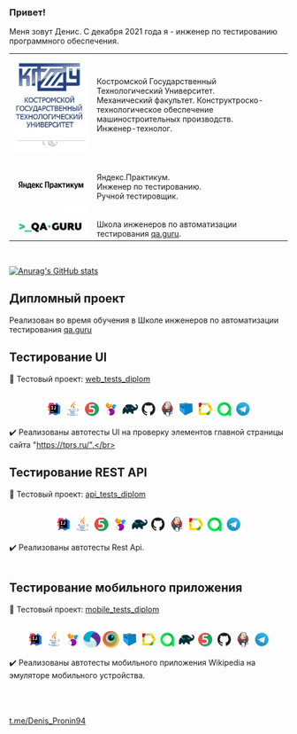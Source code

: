 ### Привет!
Меня зовут Денис. С декабря 2021 года я - инженер по тестированию программного обеспечения.</br>
<!--
**ElenaSkorobodilova/ElenaSkorobodilova** is a ✨ _special_ ✨ repository because its `README.md` (this file) appears on your GitHub profile.

Here are some ideas to get you started:

- 🔭 I’m currently working on ...
- 🌱 I’m currently learning ...
- 👯 I’m looking to collaborate on ...
- 🤔 I’m looking for help with ...
- 💬 Ask me about ...
- 📫 How to reach me: ...
- 😄 Pronouns: ...
- ⚡ Fun fact: ...
-->

<table width="100%" border='0'>
   <tr> 
    <td width="30%" valign="bottom"><img src="/images/KGTU.png"></td><td valign="middle">Костромской Государственный Технологический Университет.</br>Механический факультет. Конструктроско-технологическое обеспечение машиностроительных производств.</br>Инженер-технолог.</td></tr>
    <tr><td width="30%" valign="bottom"><img src="/images/Yandex.png"></td><td valign="middle">Яндекс.Практикум.</br>Инженер по тестированию.</br>Ручной тестировщик.</td>
    <tr><td width="30%" valign="bottom"><img src="/images/qa-guru80.png"></td><td valign="middle">Школа инженеров по автоматизации тестирования <a target="_blank" href="https://qa.guru">qa.guru</a>.</td></tr>
   </tr>
  </table>
  </br>

[![Anurag's GitHub stats](https://github-readme-stats.vercel.app/api?username=ElenaSkorobodilova)](https://github.com/ElenaSkorobodilova/github-readme-stats)

## Дипломный проект
Реализован во время обучения в Школе инженеров по автоматизации тестирования <a target="_blank" href="https://qa.guru">qa.guru</a>
## Тестирование UI
:link: Тестовый проект: <a target="_blank" href="https://github.com/Denis-Pronin94/web_tests_diplom">web_tests_diplom</a></br></br>

<p align="center">
<img width="6%" title="IntelliJ IDEA" src="/logoForWeb/Intelij_IDEA.svg">
<img width="6%" title="Java" src="/logoForWeb/Java.svg">
<img width="6%" title="JUnit5" src="/logoForWeb/JUnit5.svg">
<img width="6%" title="Selenide" src="/logoForWeb/Selenide.svg">
<img width="6%" title="Gradle" src="/logoForWeb/Gradle.svg">
<img width="6%" title="GitHub" src="/logoForWeb/GitHub.svg">
<img width="6%" title="Jenkins" src="/logoForWeb/Jenkins.svg">
<img width="6%" title="Selenoid" src="/logoForWeb/Selenoid.svg">
<img width="6%" title="Allure Report" src="/logoForWeb/Allure_Report.svg">
<img width="6%" title="Allure Report" src="/logoForWeb/AllureTestOps.svg">
<img width="6%" title="Telegram" src="/logoForWeb/Telegram.svg">
</p>

:heavy_check_mark: Реализованы автотесты UI на проверку элементов главной страницы сайта "https://tprs.ru/".</br></br>

## Тестирование REST API
:link: Тестовый проект: <a target="_blank" href="https://github.com/Denis-Pronin94/api_tests_diplom">api_tests_diplom</a></br></br>

<p align="center">
<img width="6%" title="IntelliJ IDEA" src="/logoForApi/Intelij_IDEA.svg">
<img width="6%" title="Java" src="/logoForApi/Java.svg">
<img width="6%" title="JUnit5" src="/logoForApi/JUnit5.svg">
<img width="6%" title="Selenide" src="/logoForApi/Selenide.svg">
<img width="6%" title="Gradle" src="/logoForApi/Gradle.svg">
<img width="6%" title="GitHub" src="/logoForApi/GitHub.svg">
<img width="6%" title="Jenkins" src="/logoForApi/Jenkins.svg">
<img width="6%" title="Allure Report" src="/logoForApi/Allure_Report.svg">
<img width="6%" title="Allure Report" src="/logoForApi/AllureTestOps.svg">
<img width="6%" title="Telegram" src="/logoForApi/Telegram.svg">
</p>

:heavy_check_mark: Реализованы автотесты Rest Api.</br></br>


## Тестирование мобильного приложения
:link: Тестовый проект: <a target="_blank" href="https://github.com/Denis-Pronin94/mobile_tests_diplom">mobile_tests_diplom</a></br></br>

<p align="center">
<img width="6%" title="IntelliJ IDEA" src="/logoForMobile/Intelij_IDEA.svg">
<img width="6%" title="Java" src="/logoForMobile/Java.svg">
<img width="6%" title="Selenide" src="/logoForMobile/Selenide.svg">
<img width="6%" title="Appium" src="/logoForMobile/Appium.svg">
<img width="6%" title="Browserstack" src="/logoForMobile/Browserstack.svg">
<img width="6%" title="Selenoid" src="/logoForMobile/Selenoid.svg">
<img width="6%" title="Allure Report" src="/logoForMobile/Allure_Report.svg">
<img width="6%" title="AllureTestOps" src="/logoForMobile/AllureTestOps.svg">
<img width="6%" title="Gradle" src="/logoForMobile/Gradle.svg">
<img width="6%" title="JUnit5" src="/logoForMobile/JUnit5.svg">
<img width="6%" title="GitHub" src="/logoForMobile/GitHub.svg">
<img width="6%" title="Jenkins" src="/logoForMobile/Jenkins.svg">
<img width="6%" title="Telegram" src="/logoForMobile/Telegram.svg">
</p>

:heavy_check_mark: Реализованы автотесты мобильного приложения Wikipedia на эмуляторе мобильного устройства.</br></br>

</br></br>
<a target="_blank" href="https://t.me/Denis_Pronin94">t.me/Denis_Pronin94</a>

